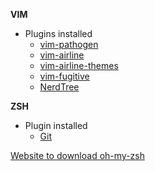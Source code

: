 **VIM**
  * Plugins installed
    * [vim-pathogen](https://github.com/tpope/vim-pathogen)
    * [vim-airline](https://github.com/vim-airline/vim-airline)
    * [vim-airline-themes](https://github.com/vim-airline/vim-airline-themes)
    * [vim-fugitive](https://github.com/tpope/vim-fugitive)
    * [NerdTree](https://github.com/scrooloose/nerdtree)
    
**ZSH**
  * Plugin installed
    * [Git](https://github.com/robbyrussell/oh-my-zsh/tree/master/plugins/git)
  
  [Website to download oh-my-zsh](https://ohmyz.sh)
